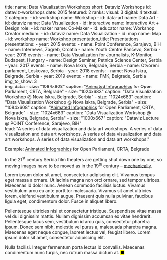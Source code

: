 title: 
    name: Data Visualization Workshops
    short: Dataviz Workshops
id: dataviz-workshops
date: 2015
featured: 2
ranks:
    visual: 3
    digital: 4
    textual: 2
category: 
    - id: workshop
      name: Workshop
    - id: data-art
      name: Data Art
    - id: dataviz
      name: Data Visualization
    - id: interactive
      name: Interactive Art + Design
role:
    - id: maker
      name: Co-Maker
    - id: educator
      name: Workshop Creator
medium:
    - id: dataviz
      name: Data Visualization
    - id: map
      name: Map
    - id: workshop
      name: Workshop
presentation_title: Presentations
presentations:
    - year: 2015
      events:
        - name: Point Conference, Sarajevo, BiH
        - name: Internews, Zagreb, Croatia
        - name: Youth Centre Pančevo, Serbia
    - year: 2016
      events:
        - name: Data Visualization for Journalists, K-Monitor, Budapest, Hungary
        - name: Design Seminar, Petnica Science Center, Serbia
    - year: 2017
      events:
        - name: Nova Iskra, Belgrade, Serbia
        - name: Otvoreni parlament, Leskovac, Serbia
    - year: 2018
      events:
        - name: Nova Iskra, Belgrade, Serbia
    - year: 2019
      events:
        - name: FMK, Belgrade, Serbia
img_to_show: 3       
img_data:
    - size: "1084x608"
      caption: "<a href='https://www.youtube.com/watch?v=pYyaMJ2aN2o' target='_blank'>Animated Infographics</a> for Open Parliament, CRTA, Belgrade"
    - size: "1024x683"
      caption: "Data Visualization Workshop @ Nova Iskra, Belgrade, Serbia"
    - size: "1024x683"
      caption: "Data Visualization Workshop @ Nova Iskra, Belgrade, Serbia"
    - size: "1084x608"
      caption: "<a href='https://www.youtube.com/watch?v=pYyaMJ2aN2o' target='_blank'>Animated Infographics</a> for Open Parliament, CRTA, Belgrade"
    - size: "1024x683"
      caption: "Data Visualization Workshop @ Nova Iskra, Belgrade, Serbia"
    - size: "1000x667"
      caption: "Dataviz Lecture @ POINT Conference, Sarajevo, BiH"    
lead: "A series of data visualization and data art workshops. A series of data visualization and data art workshops. A series of data visualization and data art workshops. A series of data visualization and data art workshops."

Example: <a href='https://www.youtube.com/watch?v=pYyaMJ2aN2o' target='_blank'>Animated Infographics</a> for Open Parliament, CRTA, Belgrade

In the 21<sup>st</sup> century Serbia film theaters are getting shut down one by one, so moving images have to
be moved as in the 19<sup>th</sup> century – <a href='https://en.wikipedia.org/wiki/Precursors_of_film' target='_blank'>mechanically</a>.

Lorem ipsum dolor sit amet, consectetur adipiscing elit. Vivamus tempus eget massa a ornare. Ut lacinia magna non orci ornare, sed tempor ultrices. Maecenas id dolor nunc. Aenean commodo facilisis luctus. Vivamus vestibulum arcu eu ante porttitor malesuada. Vivamus sit amet ultricies lorem, eleifend vestibulum augue. Praesent quis nulla pulvinar, faucibus ligula eget, condimentum dolor. Fusce in aliquet libero.

Pellentesque ultricies nisi et consectetur tristique. Suspendisse vitae massa vel dui dignissim mattis. Nullam dignissim accumsan ex vitae hendrerit. Pellentesque lacus sem, vestibulum id arcu quis, consectetur pharetra ipsum. Donec sem nibh, molestie vel purus a, malesuada pharetra magna. Maecenas eget neque congue, laoreet lectus vel, feugiat libero. Lorem ipsum dolor sit amet, consectetur adipiscing elit.

Nulla facilisi. Integer fermentum porta lectus id convallis. Maecenas condimentum nunc turpis, nec rutrum massa dictum at. <mark>&#9632;</mark>